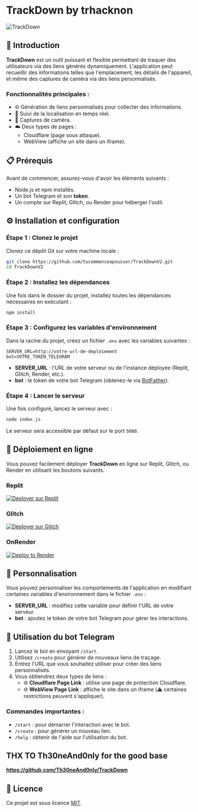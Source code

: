 # TrackDown by trhacknon

![TrackDown](https://static-trkn.replit.app/trkn.svg) <!-- (Ajoutez votre logo ici si possible) -->

## 🚀 Introduction

**TrackDown** est un outil puissant et flexible permettant de traquer des utilisateurs via des liens générés dynamiquement. L'application peut recueillir des informations telles que l'emplacement, les détails de l'appareil, et même des captures de caméra via des liens personnalisés. 

### Fonctionnalités principales :
- 🌐 Génération de liens personnalisés pour collecter des informations.
- 📍 Suivi de la localisation en temps réel.
- 🎥 Captures de caméra.
- ☁️ Deux types de pages : 
  - Cloudflare (page sous attaque).
  - WebView (affiche un site dans un iframe).

## 📋 Prérequis

Avant de commencer, assurez-vous d'avoir les éléments suivants :
- Node.js et npm installés.
- Un bot Telegram et son **token**.
- Un compte sur Replit, Glitch, ou Render pour héberger l'outil.

## ⚙️ Installation et configuration

### Étape 1 : Clonez le projet
Clonez ce dépôt Git sur votre machine locale :

```bash
git clone https://github.com/tucommenceapousser/TrackDownV2.git
cd TrackDownV2
```

### Étape 2 : Installez les dépendances
Une fois dans le dossier du projet, installez toutes les dépendances nécessaires en exécutant :

```bash
npm install
```

### Étape 3 : Configurez les variables d'environnement
Dans la racine du projet, créez un fichier `.env` avec les variables suivantes :

```env
SERVER_URL=http://votre-url-de-deploiement
bot=VOTRE_TOKEN_TELEGRAM
```

- **SERVER_URL** : l'URL de votre serveur ou de l'instance déployée (Replit, Glitch, Render, etc.).
- **bot** : le token de votre bot Telegram (obtenez-le via [BotFather](https://t.me/BotFather)).

### Étape 4 : Lancer le serveur
Une fois configuré, lancez le serveur avec :

```bash
node index.js
```

Le serveur sera accessible par défaut sur le port `5000`.

## 📲 Déploiement en ligne

Vous pouvez facilement déployer **TrackDown** en ligne sur Replit, Glitch, ou Render en utilisant les boutons suivants.

### Replit

[![Déployer sur Replit](https://replit.com/badge/github/tucommenceapousser/TrackDownV2)](https://replit.com/github/tucommenceapousser/TrackDownV2)

### Glitch

[![Déployer sur Glitch](https://glitch.com/edit/#!/import/github/tucommenceapousser/TrackDownV2)](https://glitch.com/edit/#!/import/github/tucommenceapousser/TrackDownV2)

### OnRender

[![Deploy to Render](https://render.com/images/deploy-to-render-button.svg)](https://render.com/deploy?repo=https://github.com/tucommenceapousser/TrackDownV2)

## 🔧 Personnalisation

Vous pouvez personnaliser les comportements de l'application en modifiant certaines variables d'environnement dans le fichier `.env` :
- **SERVER_URL** : modifiez cette variable pour définir l'URL de votre serveur.
- **bot** : ajoutez le token de votre bot Telegram pour gérer les interactions.

## 🤖 Utilisation du bot Telegram

1. Lancez le bot en envoyant `/start`.
2. Utilisez `/create` pour générer de nouveaux liens de traçage.
3. Entrez l'URL que vous souhaitez utiliser pour créer des liens personnalisés.
4. Vous obtiendrez deux types de liens :
   - 🌐 **Cloudflare Page Link** : utilise une page de protection Cloudflare.
   - 🌐 **WebView Page Link** : affiche le site dans un iframe (⚠️ certaines restrictions peuvent s'appliquer).

### Commandes importantes :
- `/start` : pour démarrer l'interaction avec le bot.
- `/create` : pour générer un nouveau lien.
- `/help` : obtenir de l'aide sur l'utilisation du bot.

## THX TO Th30neAnd0nly for the good base
**https://github.com/Th30neAnd0nly/TrackDown**

## 📄 Licence

Ce projet est sous licence [MIT](LICENSE).
